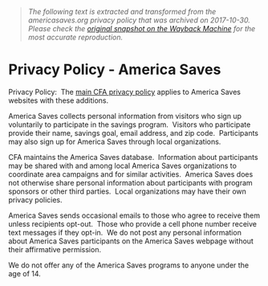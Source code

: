> *The following text is extracted and transformed from the americasaves.org privacy policy that was archived on 2017-10-30. Please check the [original snapshot on the Wayback Machine](https://web.archive.org/web/20171030010339id_/https%3A//americasaves.org/learn-more-about-us/privacy-policy) for the most accurate reproduction.*

# Privacy Policy - America Saves

Privacy Policy:  The [main CFA privacy policy](http://consumerfed.org/privacy-policy/) applies to America Saves websites with these additions.

America Saves collects personal information from visitors who sign up voluntarily to participate in the savings program.  Visitors who participate provide their name, savings goal, email address, and zip code.  Participants may also sign up for America Saves through local organizations.

CFA maintains the America Saves database.  Information about participants may be shared with and among local America Saves organizations to coordinate area campaigns and for similar activities.  America Saves does not otherwise share personal information about participants with program sponsors or other third parties.  Local organizations may have their own privacy policies.

America Saves sends occasional emails to those who agree to receive them unless recipients opt-out.  Those who provide a cell phone number receive text messages if they opt-in.  We do not post any personal information about America Saves participants on the America Saves webpage without their affirmative permission.

We do not offer any of the America Saves programs to anyone under the age of 14.
